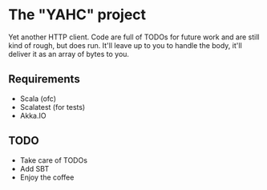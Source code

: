 # The "YAHC" project

Yet another HTTP client.
Code are full of TODOs for future work and are still kind of rough, but does run.
It'll leave up to you to handle the body, it'll deliver it as an array of bytes to you.

## Requirements
* Scala (ofc)
* Scalatest (for tests)
* Akka.IO

## TODO
* Take care of TODOs
* Add SBT
* Enjoy the coffee
